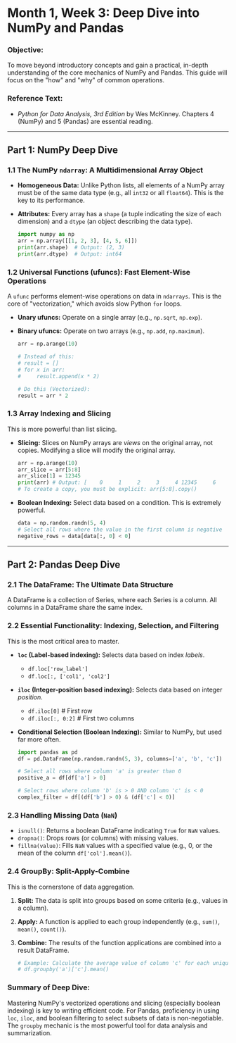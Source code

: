 # Month 1, Week 3: Deep Dive into NumPy and Pandas

### **Objective:**
To move beyond introductory concepts and gain a practical, in-depth understanding of the core mechanics of NumPy and Pandas. This guide will focus on the "how" and "why" of common operations.

### **Reference Text:**
*   *Python for Data Analysis, 3rd Edition* by Wes McKinney. Chapters 4 (NumPy) and 5 (Pandas) are essential reading.

---

## Part 1: NumPy Deep Dive

### **1.1 The NumPy `ndarray`: A Multidimensional Array Object**

*   **Homogeneous Data:** Unlike Python lists, all elements of a NumPy array must be of the same data type (e.g., all `int32` or all `float64`). This is the key to its performance.
*   **Attributes:** Every array has a `shape` (a tuple indicating the size of each dimension) and a `dtype` (an object describing the data type).

    ```python
    import numpy as np
    arr = np.array([[1, 2, 3], [4, 5, 6]])
    print(arr.shape)  # Output: (2, 3)
    print(arr.dtype)  # Output: int64
    ```

### **1.2 Universal Functions (ufuncs): Fast Element-Wise Operations**

A `ufunc` performs element-wise operations on data in `ndarrays`. This is the core of "vectorization," which avoids slow Python `for` loops.

*   **Unary ufuncs:** Operate on a single array (e.g., `np.sqrt`, `np.exp`).
*   **Binary ufuncs:** Operate on two arrays (e.g., `np.add`, `np.maximum`).

    ```python
    arr = np.arange(10)

    # Instead of this:
    # result = []
    # for x in arr:
    #     result.append(x * 2)

    # Do this (Vectorized):
    result = arr * 2
    ```

### **1.3 Array Indexing and Slicing**

This is more powerful than list slicing.

*   **Slicing:** Slices on NumPy arrays are *views* on the original array, not copies. Modifying a slice will modify the original array.

    ```python
    arr = np.arange(10)
    arr_slice = arr[5:8]
    arr_slice[1] = 12345
    print(arr) # Output: [    0     1     2     3     4 12345     6     7     8     9]
    # To create a copy, you must be explicit: arr[5:8].copy()
    ```

*   **Boolean Indexing:** Select data based on a condition. This is extremely powerful.

    ```python
    data = np.random.randn(5, 4)
    # Select all rows where the value in the first column is negative
    negative_rows = data[data[:, 0] < 0]
    ```

---

## Part 2: Pandas Deep Dive

### **2.1 The DataFrame: The Ultimate Data Structure**

A DataFrame is a collection of Series, where each Series is a column. All columns in a DataFrame share the same index.

### **2.2 Essential Functionality: Indexing, Selection, and Filtering**

This is the most critical area to master.

*   **`loc` (Label-based indexing):** Selects data based on index *labels*.
    *   `df.loc['row_label']`
    *   `df.loc[:, ['col1', 'col2']`

*   **`iloc` (Integer-position based indexing):** Selects data based on integer *position*.
    *   `df.iloc[0]` # First row
    *   `df.iloc[:, 0:2]` # First two columns

*   **Conditional Selection (Boolean Indexing):** Similar to NumPy, but used far more often.

    ```python
    import pandas as pd
    df = pd.DataFrame(np.random.randn(5, 3), columns=['a', 'b', 'c'])

    # Select all rows where column 'a' is greater than 0
    positive_a = df[df['a'] > 0]

    # Select rows where column 'b' is > 0 AND column 'c' is < 0
    complex_filter = df[(df['b'] > 0) & (df['c'] < 0)]
    ```

### **2.3 Handling Missing Data (`NaN`)**

*   `isnull()`: Returns a boolean DataFrame indicating `True` for `NaN` values.
*   `dropna()`: Drops rows (or columns) with missing values.
*   `fillna(value)`: Fills `NaN` values with a specified value (e.g., 0, or the mean of the column `df['col'].mean()`).

### **2.4 GroupBy: Split-Apply-Combine**

This is the cornerstone of data aggregation.

1.  **Split:** The data is split into groups based on some criteria (e.g., values in a column).
2.  **Apply:** A function is applied to each group independently (e.g., `sum()`, `mean()`, `count()`).
3.  **Combine:** The results of the function applications are combined into a result DataFrame.

    ```python
    # Example: Calculate the average value of column 'c' for each unique category in column 'a'
    # df.groupby('a')['c'].mean()
    ```

### **Summary of Deep Dive:**
Mastering NumPy's vectorized operations and slicing (especially boolean indexing) is key to writing efficient code. For Pandas, proficiency in using `loc`, `iloc`, and boolean filtering to select subsets of data is non-negotiable. The `groupby` mechanic is the most powerful tool for data analysis and summarization.
